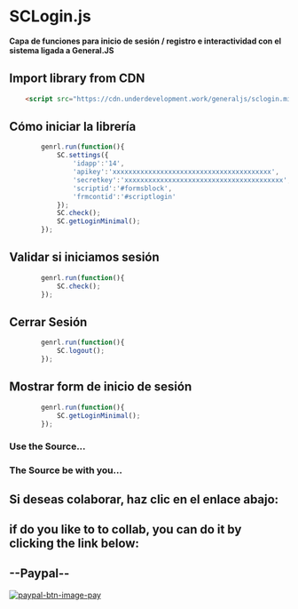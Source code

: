 # SCLogin.js

**Capa de funciones para inicio de sesión / registro e interactividad con el sistema ligada a General.JS**

## Import library from CDN
```html
	<script src="https://cdn.underdevelopment.work/generaljs/sclogin.min.js">
```

## Cómo iniciar la librería
```javascript
		genrl.run(function(){
			SC.settings({
				'idapp':'14',
				'apikey':'xxxxxxxxxxxxxxxxxxxxxxxxxxxxxxxxxxxxxxxx',
				'secretkey':'xxxxxxxxxxxxxxxxxxxxxxxxxxxxxxxxxxxxxxxx',
				'scriptid':'#formsblock',
				'frmcontid':'#scriptlogin'
			});
			SC.check();
			SC.getLoginMinimal();
		});
```

## Validar si iniciamos sesión
```javascript
		genrl.run(function(){
			SC.check();
		});
```

## Cerrar Sesión
```javascript
		genrl.run(function(){
			SC.logout();
		});
```

## Mostrar form de inicio de sesión
```javascript
		genrl.run(function(){
			SC.getLoginMinimal();
		});
```

### Use the Source...

### The Source be with you...

## Si deseas colaborar, haz clic en el enlace abajo:
## if do you like to to collab, you can do it by clicking the link below:
## --Paypal-- 
[![paypal-btn-image-pay](https://www.paypalobjects.com/en_US/i/btn/btn_donateCC_LG.gif)](https://www.paypal.com/paypalme/avsolucionesweb)

